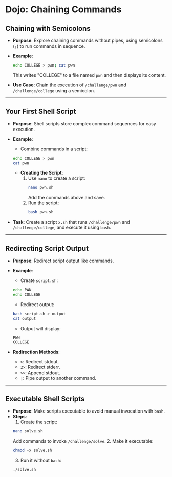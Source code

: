 # Dojo: Chaining Commands

## Chaining with Semicolons
- **Purpose**: Explore chaining commands without pipes, using semicolons (`;`) to run commands in sequence.
- **Example**:
    ```bash
    echo COLLEGE > pwn; cat pwn
    ```
    This writes "COLLEGE" to a file named `pwn` and then displays its content.

- **Use Case**: Chain the execution of `/challenge/pwn` and `/challenge/college` using a semicolon.

---

## Your First Shell Script
- **Purpose**: Shell scripts store complex command sequences for easy execution.
- **Example**: 
    - Combine commands in a script:
    ```bash
    echo COLLEGE > pwn
    cat pwn
    ```
    - **Creating the Script**:
        1. Use `nano` to create a script:
           ```bash
           nano pwn.sh
           ```
           Add the commands above and save.
        2. Run the script:
           ```bash
           bash pwn.sh
           ```

- **Task**: Create a script `x.sh` that runs `/challenge/pwn` and `/challenge/college`, and execute it using `bash`.

---

## Redirecting Script Output
- **Purpose**: Redirect script output like commands.
- **Example**: 
    - Create `script.sh`:
    ```bash
    echo PWN
    echo COLLEGE
    ```
    - Redirect output:
    ```bash
    bash script.sh > output
    cat output
    ```
    - Output will display:
    ```
    PWN
    COLLEGE
    ```

- **Redirection Methods**:
    - `>`: Redirect stdout.
    - `2>`: Redirect stderr.
    - `>>`: Append stdout.
    - `|`: Pipe output to another command.

---

## Executable Shell Scripts
- **Purpose**: Make scripts executable to avoid manual invocation with `bash`.
- **Steps**:
    1. Create the script:
    ```bash
    nano solve.sh
    ```
    Add commands to invoke `/challenge/solve`.
    2. Make it executable:
    ```bash
    chmod +x solve.sh
    ```
    3. Run it without `bash`:
    ```bash
    ./solve.sh
    ```
